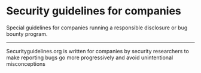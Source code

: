 # Security guidelines for companies
Special guidelines for companies running a responsible disclosure or bug bounty program.

---

Securityguidelines.org is written for companies by security researchers to make reporting bugs go more progressively and avoid unintentional misconceptions
